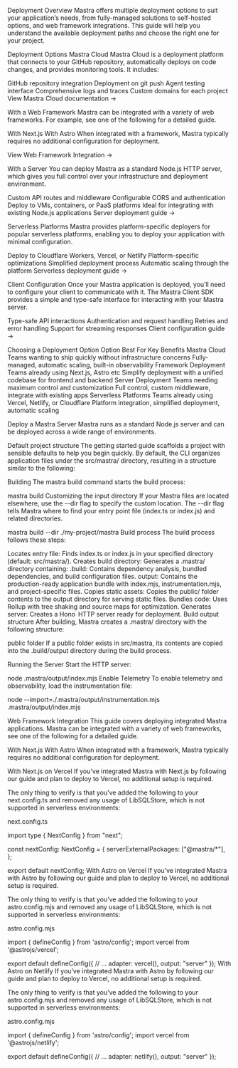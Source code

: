 Deployment Overview
Mastra offers multiple deployment options to suit your application’s needs, from fully-managed solutions to self-hosted options, and web framework integrations. This guide will help you understand the available deployment paths and choose the right one for your project.

Deployment Options
Mastra Cloud
Mastra Cloud is a deployment platform that connects to your GitHub repository, automatically deploys on code changes, and provides monitoring tools. It includes:

GitHub repository integration
Deployment on git push
Agent testing interface
Comprehensive logs and traces
Custom domains for each project
View Mastra Cloud documentation →

With a Web Framework
Mastra can be integrated with a variety of web frameworks. For example, see one of the following for a detailed guide.

With Next.js
With Astro
When integrated with a framework, Mastra typically requires no additional configuration for deployment.

View Web Framework Integration →

With a Server
You can deploy Mastra as a standard Node.js HTTP server, which gives you full control over your infrastructure and deployment environment.

Custom API routes and middleware
Configurable CORS and authentication
Deploy to VMs, containers, or PaaS platforms
Ideal for integrating with existing Node.js applications
Server deployment guide →

Serverless Platforms
Mastra provides platform-specific deployers for popular serverless platforms, enabling you to deploy your application with minimal configuration.

Deploy to Cloudflare Workers, Vercel, or Netlify
Platform-specific optimizations
Simplified deployment process
Automatic scaling through the platform
Serverless deployment guide →

Client Configuration
Once your Mastra application is deployed, you’ll need to configure your client to communicate with it. The Mastra Client SDK provides a simple and type-safe interface for interacting with your Mastra server.

Type-safe API interactions
Authentication and request handling
Retries and error handling
Support for streaming responses
Client configuration guide →

Choosing a Deployment Option
Option	Best For	Key Benefits
Mastra Cloud	Teams wanting to ship quickly without infrastructure concerns	Fully-managed, automatic scaling, built-in observability
Framework Deployment	Teams already using Next.js, Astro etc	Simplify deployment with a unified codebase for frontend and backend
Server Deployment	Teams needing maximum control and customization	Full control, custom middleware, integrate with existing apps
Serverless Platforms	Teams already using Vercel, Netlify, or Cloudflare	Platform integration, simplified deployment, automatic scaling

Deploy a Mastra Server
Mastra runs as a standard Node.js server and can be deployed across a wide range of environments.

Default project structure
The getting started guide scaffolds a project with sensible defaults to help you begin quickly. By default, the CLI organizes application files under the src/mastra/ directory, resulting in a structure similar to the following:

Building
The mastra build command starts the build process:


mastra build
Customizing the input directory
If your Mastra files are located elsewhere, use the --dir flag to specify the custom location. The --dir flag tells Mastra where to find your entry point file (index.ts or index.js) and related directories.


mastra build --dir ./my-project/mastra
Build process
The build process follows these steps:

Locates entry file: Finds index.ts or index.js in your specified directory (default: src/mastra/).
Creates build directory: Generates a .mastra/ directory containing:
.build: Contains dependency analysis, bundled dependencies, and build configuration files.
output: Contains the production-ready application bundle with index.mjs, instrumentation.mjs, and project-specific files.
Copies static assets: Copies the public/ folder contents to the output directory for serving static files.
Bundles code: Uses Rollup with tree shaking and source maps for optimization.
Generates server: Creates a Hono  HTTP server ready for deployment.
Build output structure
After building, Mastra creates a .mastra/ directory with the following structure:

public folder
If a public folder exists in src/mastra, its contents are copied into the .build/output directory during the build process.

Running the Server
Start the HTTP server:


node .mastra/output/index.mjs
Enable Telemetry
To enable telemetry and observability, load the instrumentation file:


node --import=./.mastra/output/instrumentation.mjs .mastra/output/index.mjs

Web Framework Integration
This guide covers deploying integrated Mastra applications. Mastra can be integrated with a variety of web frameworks, see one of the following for a detailed guide.

With Next.js
With Astro
When integrated with a framework, Mastra typically requires no additional configuration for deployment.

With Next.js on Vercel
If you’ve integrated Mastra with Next.js by following our guide and plan to deploy to Vercel, no additional setup is required.

The only thing to verify is that you’ve added the following to your next.config.ts and removed any usage of LibSQLStore, which is not supported in serverless environments:

next.config.ts

import type { NextConfig } from "next";
 
const nextConfig: NextConfig = {
  serverExternalPackages: ["@mastra/*"],
};
 
export default nextConfig;
With Astro on Vercel
If you’ve integrated Mastra with Astro by following our guide and plan to deploy to Vercel, no additional setup is required.

The only thing to verify is that you’ve added the following to your astro.config.mjs and removed any usage of LibSQLStore, which is not supported in serverless environments:

astro.config.mjs

import { defineConfig } from 'astro/config';
import vercel from '@astrojs/vercel';
 
export default defineConfig({
  // ...
  adapter: vercel(),
  output: "server"
});
With Astro on Netlify
If you’ve integrated Mastra with Astro by following our guide and plan to deploy to Vercel, no additional setup is required.

The only thing to verify is that you’ve added the following to your astro.config.mjs and removed any usage of LibSQLStore, which is not supported in serverless environments:

astro.config.mjs

import { defineConfig } from 'astro/config';
import vercel from '@astrojs/netlify';
 
export default defineConfig({
  // ...
  adapter: netlify(),
  output: "server"
});